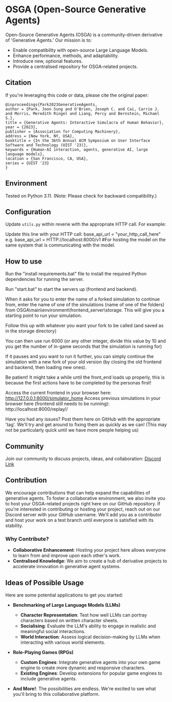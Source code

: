 # OSGA (Open-Source Generative Agents)

Open-Source Generative Agents (OSGA) is a community-driven derivative of 'Generative Agents.' Our mission is to:

- Enable compatibility with open-source Large Language Models.
- Enhance performance, methods, and adaptability.
- Introduce new, optional features.
- Provide a centralised repository for OSGA-related projects.

## Citation

If you're leveraging this code or data, please cite the original paper:
```
@inproceedings{Park2023GenerativeAgents,
author = {Park, Joon Sung and O'Brien, Joseph C. and Cai, Carrie J. and Morris, Meredith Ringel and Liang, Percy and Bernstein, Michael S.},
title = {Generative Agents: Interactive Simulacra of Human Behavior},
year = {2023},
publisher = {Association for Computing Machinery},
address = {New York, NY, USA},
booktitle = {In the 36th Annual ACM Symposium on User Interface Software and Technology (UIST '23)},
keywords = {Human-AI interaction, agents, generative AI, large language models},
location = {San Francisco, CA, USA},
series = {UIST '23}
}
```

## Environment

Tested on Python 3.11. (Note: Please check for backward compatibility.)

## Configuration

Update `utils.py` within reverie with the appropriate HTTP call. For example:

Update this line with your HTTP call:
base_api_url = "your_http_call_here"
e.g.
base_api_url = HTTP://localhost:8000/v1 #For hosting the model on the same system that is communicating with the model.

## How to use

Run the "install requirements.bat" file to install the required Python dependencies for running the server.

Run "start.bat" to start the servers up (frontend and backend). 

  When it asks for you to enter the name of a forked simulation to continue from, enter the name of one of the simulations (name of one of the folders) from OSGA\main\environment\frontend_server\storage. 
  This will give you a starting point to run your simulation.

  Follow this up with whatever you want your fork to be called (and saved as in the storage directory)

  You can then use run 6000 (or any other integer, divide this value by 10 and you get the number of in-game seconds that the simulation is running for)
  
  If it pauses and you want to run it further, you can simply continue the simulation with a new fork of your old version (by closing the old frontend and backend, then loading new ones).

Be patient! It might take a while until the front_end loads up properly, this is because the first actions have to be completed by the personas first!

Access the current frontend in your browser here: http://127.0.0.1:8000/simulator_home
Access previous simulations in your browser here (frontend still needs to be running): http://localhost:8000/replay/<simulation-name>/<starting-time-step>

Have you had any issues? Post them here on GitHub with the appropriate 'tag'. We'll try and get around to fixing them as quickly as we can! (This may not be particularly quick until we have more people helping us)

## Community

Join our community to discuss projects, ideas, and collaboration: [Discord Link](https://discord.gg/GefGyX4qT6)

## Contribution

We encourage contributions that can help expand the capabilities of generative agents. To foster a collaborative environment, we also invite you to host your OSGA-related projects right here on our GitHub repository.
If you're interested in contributing or hosting your project, reach out on our Discord server with your GitHub username. We'll add you as a contributor and host your work on a test branch until everyone is satisfied with its stability.

### Why Contribute?

- **Collaborative Enhancement**: Hosting your project here allows everyone to learn from and improve upon each other's work.
- **Centralised Knowledge**: We aim to create a hub of derivative projects to accelerate innovation in generative agent systems.

## Ideas of Possible Usage

Here are some potential applications to get you started:

- **Benchmarking of Large Language Models (LLMs)**
  - **Character Representation**: Test how well LLMs can portray characters based on written character sheets.
  - **Socialising**: Evaluate the LLM's ability to engage in realistic and meaningful social interactions.
  - **World Interaction**: Assess logical decision-making by LLMs when interacting with various world elements.

- **Role-Playing Games (RPGs)**
  - **Custom Engines**: Integrate generative agents into your own game engine to create more dynamic and responsive characters.
  - **Existing Engines**: Develop extensions for popular game engines to include generative agents.

- **And More!**: The possibilities are endless. We're excited to see what you'll bring to this collaborative platform.
